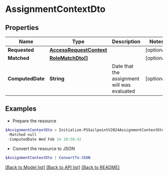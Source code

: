 # AssignmentContextDto
## Properties

Name | Type | Description | Notes
------------ | ------------- | ------------- | -------------
**Requested** | [**AccessRequestContext**](AccessRequestContext.md) |  | [optional] 
**Matched** | [**RoleMatchDto[]**](RoleMatchDto.md) |  | [optional] 
**ComputedDate** | **String** | Date that the assignment will was evaluated | [optional] 

## Examples

- Prepare the resource
```powershell
$AssignmentContextDto = Initialize-PSSailpointV2024AssignmentContextDto  -Requested null `
 -Matched null `
 -ComputedDate Wed Feb 14 10:58:42
```

- Convert the resource to JSON
```powershell
$AssignmentContextDto | ConvertTo-JSON
```

[[Back to Model list]](../README.md#documentation-for-models) [[Back to API list]](../README.md#documentation-for-api-endpoints) [[Back to README]](../README.md)

